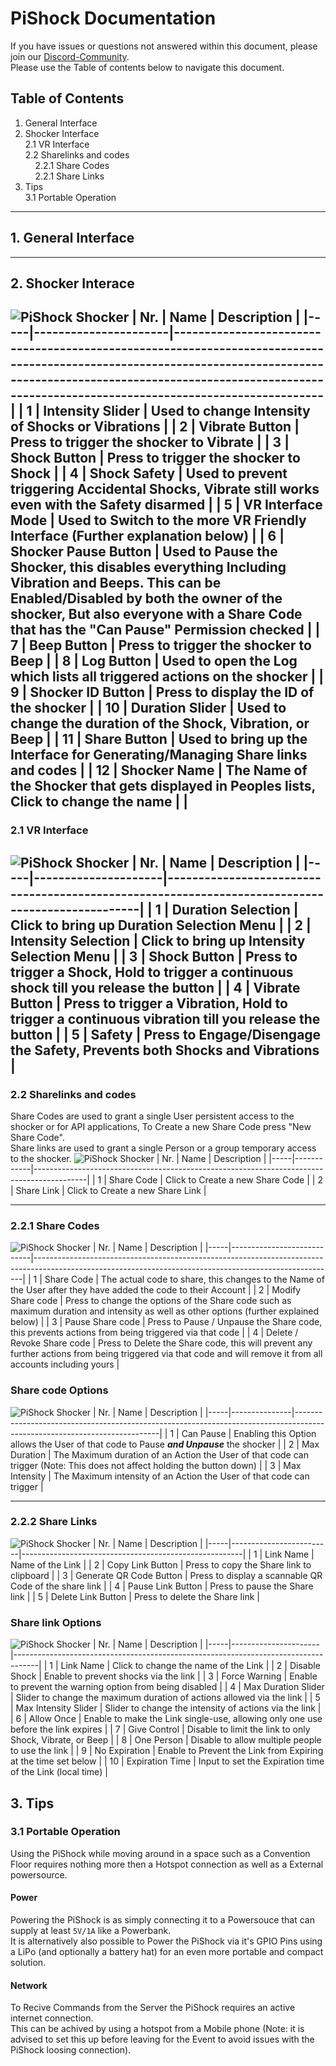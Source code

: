 # PiShock Documentation
If you have issues or questions not answered within this document, please join our [Discord-Community](https://discord.gg/MrNb9CQyYA).<br>
Please use the Table of contents below to navigate this document.
##  Table of Contents
1. General Interface
2. Shocker Interface<br> 2.1 VR Interface<br> 2.2 Sharelinks and codes<br>&nbsp;&nbsp;&nbsp;&nbsp;2.2.1 Share Codes<br>&nbsp;&nbsp;&nbsp;&nbsp;2.2.1 Share Links<br>
3. Tips<br> 3.1 Portable Operation
---

## 1. General Interface

---
## 2. Shocker Interace
![PiShock Shocker](https://i.imgur.com/S7FCl2B.png)
| Nr. | Name                 | Description                                                                                                                                                                                                                        |
|-----|----------------------|------------------------------------------------------------------------------------------------------------------------------------------------------------------------------------------------------------------------------------|
| 1   | Intensity Slider     | Used to change Intensity of Shocks or Vibrations                                                                                                                                                                                   |
| 2   | Vibrate Button       | Press to trigger the shocker to Vibrate                                                                                                                                                                                            |
| 3   | Shock Button         | Press to trigger the shocker to Shock                                                                                                                                                                                              |
| 4   | Shock Safety         | Used to prevent triggering Accidental Shocks, Vibrate still works even with the Safety disarmed                                                                                                                                    |
| 5   | VR Interface Mode    | Used to Switch to the more VR Friendly Interface (Further explanation below)                                                                                                                                                       |
| 6   | Shocker Pause Button | Used to Pause the Shocker, this disables everything Including Vibration and Beeps. This can be Enabled/Disabled by both the owner of the shocker, But also everyone with a Share Code that has the "Can Pause" Permission checked |
| 7   | Beep Button          | Press to trigger the shocker to Beep                                                                                                                                                                                               |
| 8   | Log Button           | Used to open the Log which lists all triggered actions on the shocker                                                                                                                                                              |
| 9   | Shocker ID Button    | Press to display the ID of the shocker                                                                                                                                                                                             |
| 10  | Duration Slider      | Used to change the duration of the Shock, Vibration, or Beep                                                                                                                                                                        |
| 11  | Share Button         | Used to bring up the Interface for Generating/Managing Share links and codes                                                                                                                                                       |
| 12  | Shocker Name         | The Name of the Shocker that gets displayed in Peoples lists, Click to change the name                                                                                                                                            |                                                                                                                                    |
---
### 2.1 VR Interface
![PiShock Shocker](https://i.imgur.com/9VUlDMZ.png)
| Nr. | Name                | Description                                                                                     |
|-----|---------------------|-------------------------------------------------------------------------------------------------|
| 1   | Duration Selection  | Click to bring up Duration Selection Menu                                                       |
| 2   | Intensity Selection | Click to bring up Intensity Selection Menu                                                      |
| 3   | Shock Button        | Press to trigger a Shock, Hold to trigger a continuous shock till you release the button         |
| 4   | Vibrate Button      | Press to trigger a Vibration, Hold to trigger a continuous vibration till you release the button |
| 5   | Safety              | Press to Engage/Disengage the Safety, Prevents both Shocks and Vibrations                       |
---
### 2.2 Sharelinks and codes
Share Codes are used to grant a single User persistent access to the shocker or for API applications, To Create a new Share Code press "New Share Code".<br>
Share links are used to grant a single Person or a group temporary access to the shocker.
![PiShock Shocker](https://i.imgur.com/M0yU0Vr.png)
| Nr. | Name       | Description                                                                               |
|-----|------------|-------------------------------------------------------------------------------------------|
| 1   | Share Code | Click to Create a new Share Code              |
| 2   | Share Link | Click to Create a new Share Link   |

---
### 2.2.1 Share Codes

![PiShock Shocker](https://i.imgur.com/2lkay6k.png)
| Nr. | Name                       | Description                                                                                                                                             |
|-----|----------------------------|---------------------------------------------------------------------------------------------------------------------------------------------------------|
| 1   | Share Code                 | The actual code to share, this changes to the Name of the User after they have added the code to their Account                                          |
| 2   | Modify Share code          | Press to change the options of the Share code such as maximum duration and intensity as well as other options (further explained below)                 |
| 3   | Pause Share code           | Press to Pause / Unpause the Share code, this prevents actions from being triggered via that code                                                       |
| 4   | Delete / Revoke Share code | Press to Delete the Share code, this will prevent any further actions from being triggered via that code and will remove it from all accounts including yours |

### Share code Options
![PiShock Shocker](https://i.imgur.com/g64jkEA.png)
| Nr. | Name          | Description                                                                                                              |
|-----|---------------|--------------------------------------------------------------------------------------------------------------------------|
| 1   | Can Pause     | Enabling this Option allows the User of that code to Pause ***and Unpause*** the shocker                                   |
| 2   | Max Duration  | The Maximum duration of an Action the User of that code can trigger (Note: This does not affect holding the button down) |
| 3   | Max Intensity | The Maximum intensity of an Action the User of that code can trigger                                                     |

---
### 2.2.2 Share Links
![PiShock Shocker](https://i.imgur.com/DlSHevT.png)
| Nr. | Name                    | Description                                           |
|-----|-------------------------|-------------------------------------------------------|
| 1   | Link Name               | Name of the Link                                      |
| 2   | Copy Link Button        | Press to copy the Share link to clipboard             |
| 3   | Generate QR Code Button | Press to display a scannable QR Code of the share link |
| 4   | Pause Link Button       | Press to pause the Share link                         |
| 5   | Delete Link Button      | Press to delete the Share link                        |

### Share link Options
![PiShock Shocker](https://i.imgur.com/qCPeXAa.png)
| Nr. | Name                 | Description                                                                        |
|-----|----------------------|------------------------------------------------------------------------------------|
| 1   | Link Name            | Click to change the name of the Link                                               |
| 2   | Disable Shock        | Enable to prevent shocks via the link                              |
| 3   | Force Warning        | Enable to prevent the warning option from being disabled                           |
| 4   | Max Duration Slider  | Slider to change the maximum duration of actions allowed via the link              |
| 5   | Max Intensity Slider | Slider to change the intensity of actions via the link             |
| 6   | Allow Once           | Enable to make the Link single-use, allowing only one use before the link expires  |
| 7   | Give Control         | Disable to limit the link to only Shock, Vibrate, or Beep                           |
| 8   | One Person           | Disable to allow multiple people to use the link                                   |
| 9   | No Expiration        | Enable to Prevent the Link from Expiring at the time set below                     |
| 10  | Expiration Time      | Input to set the Expiration time of the Link (local time)                          |


## 3. Tips
### 3.1 Portable Operation
Using the PiShock while moving around in a space such as a Convention Floor requires nothing more then a Hotspot connection as well as a External powersource. 
#### **Power** 
Powering the PiShock is as simply connecting it to a Powersouce that can supply at least `5V/1A` like a Powerbank.
<br>
It is alternatively also possible to Power the PiShock via it's GPIO Pins using a LiPo (and optionally a battery hat) for an even more portable and compact solution.

#### **Network**
To Recive Commands from the Server the PiShock requires an active internet connection.<br>
This can be achived by using a hotspot from a Mobile phone (Note: it is advised to set this up before leaving for the Event to avoid issues with the PiShock loosing connection). 
